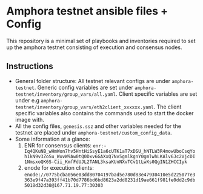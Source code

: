 # Amphora testnet ansible files + Config

This repository is a minimal set of playbooks and inventories required to set up the amphora testnet consisting of execution and 
consensus nodes. 

## Instructions
- General folder structure: All testnet relevant configs are under `amphora-testnet`. Generic config variables are set under
`amphora-testnet/inventory/group_vars/all.yaml`. Client specific variables are set under e.g `amphora-testnet/inventory/group_vars/eth2client_xxxxxx.yaml`.
The client specific variables also contains the commands used to start the docker image with. 
- All the config files, `genesis.ssz` and other variables needed for the testnet are placed under `amphora-testnet/custom_config_data`.
- Some information at a glance:  
    1. ENR for consensus clients: `enr:-Iq4QKuNB_wHmWon7hv5HntHiSsyE1a6cUTK1aT7xDSU_hNTLW3R4mowUboCsqYoh1kN9v3ZoSu_WuvW9Aw0tQ0Dxv6GAXxQ7Nv5gmlkgnY0gmlwhLKAlv6Jc2VjcDI1NmsxoQK6S-Cii_KmfFdUJL2TANL3ksaKUnNXvTCv1tLwXs0QgIN1ZHCCIyk`  
    2. enode for execution clients: `enode://0775bcba056e03dd80704197bad5e780d83e47930410e5d225077e3363e9f47a393ff41b70d7786bd6bd8623a2dd8231d19ae661f981fe0dd2c9db5018d32d38@167.71.19.77:30303`
